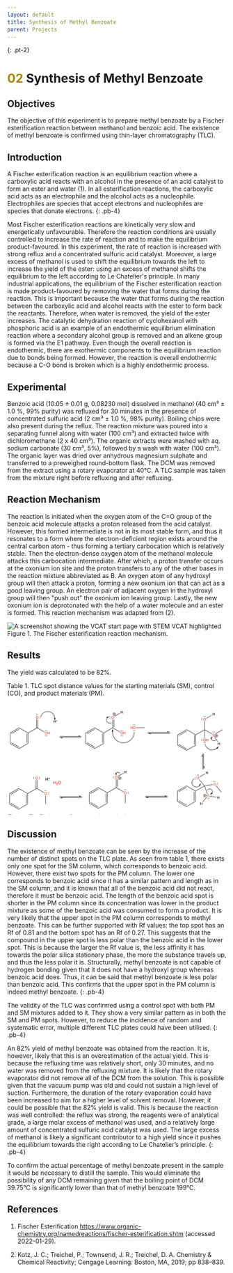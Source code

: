 ```yaml
---
layout: default
title: Synthesis of Methyl Benzoate
parent: Projects
---
```



{: .pt-2}
# <span style="color:#a98700">02</span> Synthesis of Methyl Benzoate

## Objectives

The objective of this experiment is to prepare methyl benzoate by a Fischer esterification reaction between methanol and benzoic acid. The existence of methyl benzoate is confirmed using thin-layer chromatography (TLC).

## Introduction

A Fischer esterification reaction is an equilibrium reaction where a carboxylic acid reacts with an alcohol in the presence of an acid catalyst to form an ester and water (1). In all esterification reactions, the carboxylic acid acts as an electrophile and the alcohol acts as  a nucleophile. Electrophiles are species that accept electrons and nucleophiles are species that donate electrons.
{: .pb-4}

Most Fischer esterification reactions are kinetically very slow and energetically unfavourable. Therefore the reaction conditions are usually controlled to increase the rate of reaction and to make the equilibrium product-favoured. In this experiment, the rate of reaction is increased with strong reflux and a concentrated sulfuric acid catalyst. Moreover, a large excess of methanol is used to shift the equilibrium towards the left to increase the yield of the ester: using an excess of methanol shifts the equilibrium to the left according to Le Chatelier's principle. In many industrial applications, the equilibrium of the Fischer esterification reaction is made product-favoured by removing the water that forms during the reaction. This is important because the water that forms during the reaction between the carboxylic acid and alcohol reacts with the ester to form back the reactants. Therefore, when water is removed, the yield of the ester increases.
The catalytic dehydration reaction of cyclohexanol with phosphoric acid is an example of an endothermic equilibrium elimination reaction where a secondary alcohol group is removed and an alkene group is formed via the E1 pathway. Even though the overall reaction is endothermic, there are exothermic components to the equilibrium reaction due to bonds being formed. However, the reaction is overall endothermic because a C-O bond is broken which is a highly endothermic process. 


## Experimental


Benzoic acid (10.05 ± 0.01 g, 0.08230 mol) dissolved in methanol (40 cm³ ± 1.0 %, 99% purity) was refluxed for 30 minutes in the presence of concentrated sulfuric acid (2 cm³ ± 1.0 %, 98% purity). Boiling chips were also present during the reflux. The reaction mixture was poured into a separating funnel along with water (100 cm³) and extracted twice with dichloromethane (2 x 40 cm³). The organic extracts were washed with aq. sodium carbonate (30 cm³, 5%), followed by a wash with water (100 cm³). The organic layer was dried over anhydrous magnesium sulphate and transferred to a preweighed round-bottom flask. The DCM was removed from the extract using a rotary evaporator at 40°C. A TLC sample was taken from the mixture right before refluxing and after refluxing.


## Reaction Mechanism


The reaction is initiated when the oxygen atom of the C=O group of the benzoic acid molecule attacks a proton released from the acid catalyst. However, this formed intermediate is not in its most stable form, and thus it resonates to a form where the electron-deficient region exists around the central carbon atom - thus forming a tertiary carbocation which is relatively stable. Then the electron-dense oxygen atom of the methanol molecule attacks this carbocation intermediate. After which, a proton transfer occurs at the oxonium ion site and the proton transfers to any of the other bases in the reaction mixture abbreviated as B. An oxygen atom of any hydroxyl group will then attack a proton, forming a new oxonium ion that can act as a good leaving group. An electron pair of adjacent oxygen in the hydroxyl group will then "push out" the oxonium ion leaving group. Lastly, the new oxonium ion is deprotonated with the help of a water molecule and an ester is formed. This reaction mechanism was adapted from (2).

![A screenshot showing the VCAT start page with STEM VCAT highlighted]({{site.url}}assets/images/Screen%20Shot%202022-08-06%20at%206.09.28%20PM.png)
Figure 1. The Fischer esterification reaction mechanism.

## Results

The yield was calculated to be 82%.

Table 1. TLC spot distance values for the starting materials (SM), control (CO), and product materials (PM).


![](assets/images/Screen%20Shot%202022-08-06%20at%206.09.28%20PM.png)


## Discussion
 
The existence of methyl benzoate can be seen by the increase of the number of distinct spots on the TLC plate. As seen from table 1, there exists only one spot for the SM column, which corresponds to benzoic acid. However, there exist two spots for the PM column. The lower one corresponds to benzoic acid since it has a similar pattern and length as in the SM column, and it is known that all of the benzoic acid did not react, therefore it must be benzoic acid. The length of the benzoic acid spot is shorter in the PM column since its concentration was lower in the product mixture as some of the benzoic acid was consumed to form a product. It is very likely that the upper spot in the PM column corresponds to methyl benzoate. This can be further supported with Rf values: the top spot has an Rf of 0.81 and the bottom spot has an Rf of 0.27. This suggests that the compound in the upper spot is less polar than the benzoic acid in the lower spot. This is because the larger the Rf value is, the less affinity it has towards the polar silica stationary phase, the more the substance travels up, and thus the less polar it is. Structurally, methyl benzoate is not capable of hydrogen bonding given that it does not have a hydroxyl group whereas benzoic acid does. Thus, it can be said that methyl benzoate is less polar than benzoic acid. This confirms that the upper spot in the PM column is indeed methyl benzoate. 
{: .pb-4}

The validity of the TLC was confirmed using a control spot with both PM and SM mixtures added to it. They show a very similar pattern as in both the SM and PM spots. However, to reduce the incidence of random and systematic error, multiple different TLC plates could have been utilised.
{: .pb-4}
 

An 82% yield of methyl benzoate was obtained from the reaction. It is, however, likely that this is an overestimation of the actual yield. This is because the refluxing time was relatively short, only 30 minutes, and no water was removed from the refluxing mixture. It is likely that the rotary evaporator did not remove all of the DCM from the solution. This is possible given that the vacuum pump was old and could not sustain a high level of suction. Furthermore, the duration of the rotary evaporation could have been increased to aim for a higher level of solvent removal. However, it could be possible that the 82% yield is valid. This is because the reaction was well controlled: the reflux was strong, the reagents were of analytical grade, a large molar excess of methanol was used, and a relatively large amount of concentrated sulfuric acid catalyst was used. The large excess of methanol is likely a significant contributor to a high yield since it pushes the equilibrium towards the right according to Le Chatelier’s principle.
{: .pb-4}
 

To confirm the actual percentage of methyl benzoate present in the sample it would be necessary to distill the sample. This would eliminate the possibility of any DCM remaining given that the boiling point of DCM 39.75°C is significantly lower than that of methyl benzoate 199°C.
 
 
## References

1. Fischer Esterification https://www.organic-chemistry.org/namedreactions/fischer-esterification.shtm (accessed 2022-01-29).

1. Kotz, J. C.; Treichel, P.; Townsend, J. R.; Treichel, D. A. Chemistry & Chemical Reactivity; Cengage Learning: Boston, MA, 2019; pp 838–839.

